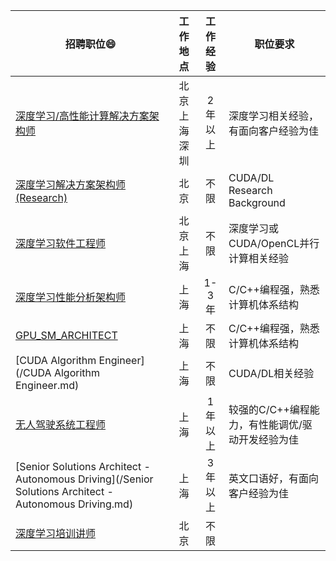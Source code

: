 |招聘职位:smile:|工作地点|工作经验|职位要求|
|-------|:--------:|:-------:|-------|
|[深度学习/高性能计算解决方案架构师](/深度学习or高性能计算解决方案架构师.md)|北京  上海  深圳|2年以上|深度学习相关经验，有面向客户经验为佳|
|[深度学习解决方案架构师(Research)](/深度学习解决方案架构师(Research).md)|北京|不限|CUDA/DL Research Background|
|[深度学习软件工程师](/深度学习工程师.md)|北京  上海|不限|深度学习或CUDA/OpenCL并行计算相关经验|
|[深度学习性能分析架构师](/深度学习性能分析架构师.md)|上海|1-3年|C/C++编程强，熟悉计算机体系结构|
|[GPU_SM_ARCHITECT](/GPU_SM_ARCHITECT.md)|上海|不限|C/C++编程强，熟悉计算机体系结构|
|[CUDA Algorithm Engineer](/CUDA Algorithm Engineer.md)|上海|不限|CUDA/DL相关经验|
|[无人驾驶系统工程师](/无人驾驶系统工程师.md)|上海|1年以上|较强的C/C++编程能力，有性能调优/驱动开发经验为佳|
|[Senior Solutions Architect - Autonomous Driving](/Senior Solutions Architect - Autonomous Driving.md)|上海|3年以上|英文口语好，有面向客户经验为佳|
|[深度学习培训讲师](/深度学习培训讲师.md)|北京|不限||
